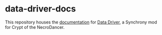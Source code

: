 # data-driver-docs

This repository houses the [documentation](https://datadriver.jomarm.tech/docs)
for [Data Driver](https://github.com/MacaylaMarvelous81/DataDriver), a
Synchrony mod for Crypt of the NecroDancer.
